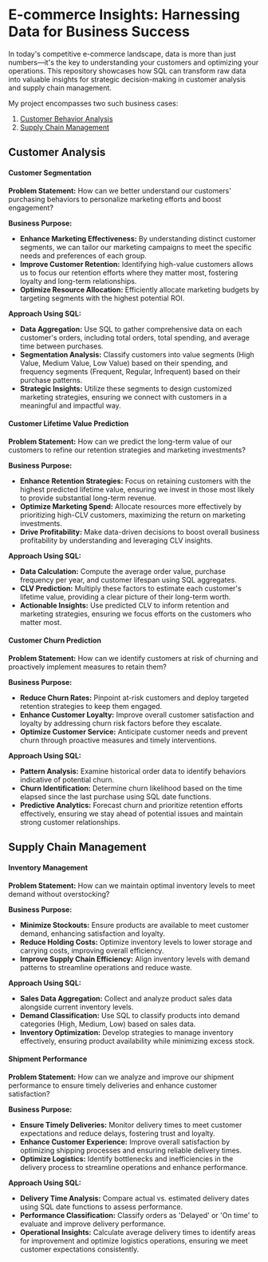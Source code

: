 # E-commerce Insights: Harnessing Data for Business Success
In today's competitive e-commerce landscape, data is more than just numbers—it's the key to understanding your customers and optimizing your operations. This repository showcases how SQL can transform raw data into valuable insights for strategic decision-making in customer analysis and supply chain management.

My project encompasses two such business cases:
1. [Customer Behavior Analysis](https://github.com/aishwaryaSudhakar01/Ecommerce-Insights/blob/main/README.md#customer-behavior-analysis)
2. [Supply Chain Management](https://github.com/aishwaryaSudhakar01/Ecommerce-Insights/blob/main/README.md#supply-chain-management)

## Customer Analysis

#### Customer Segmentation

**Problem Statement:**
How can we better understand our customers' purchasing behaviors to personalize marketing efforts and boost engagement?

**Business Purpose:**
- **Enhance Marketing Effectiveness:** By understanding distinct customer segments, we can tailor our marketing campaigns to meet the specific needs and preferences of each group.
- **Improve Customer Retention:** Identifying high-value customers allows us to focus our retention efforts where they matter most, fostering loyalty and long-term relationships.
- **Optimize Resource Allocation:** Efficiently allocate marketing budgets by targeting segments with the highest potential ROI.

**Approach Using SQL:**
- **Data Aggregation:** Use SQL to gather comprehensive data on each customer's orders, including total orders, total spending, and average time between purchases.
- **Segmentation Analysis:** Classify customers into value segments (High Value, Medium Value, Low Value) based on their spending, and frequency segments (Frequent, Regular, Infrequent) based on their purchase patterns.
- **Strategic Insights:** Utilize these segments to design customized marketing strategies, ensuring we connect with customers in a meaningful and impactful way.

#### Customer Lifetime Value Prediction

**Problem Statement:**
How can we predict the long-term value of our customers to refine our retention strategies and marketing investments?

**Business Purpose:**
- **Enhance Retention Strategies:** Focus on retaining customers with the highest predicted lifetime value, ensuring we invest in those most likely to provide substantial long-term revenue.
- **Optimize Marketing Spend:** Allocate resources more effectively by prioritizing high-CLV customers, maximizing the return on marketing investments.
- **Drive Profitability:** Make data-driven decisions to boost overall business profitability by understanding and leveraging CLV insights.

**Approach Using SQL:**
- **Data Calculation:** Compute the average order value, purchase frequency per year, and customer lifespan using SQL aggregates.
- **CLV Prediction:** Multiply these factors to estimate each customer's lifetime value, providing a clear picture of their long-term worth.
- **Actionable Insights:** Use predicted CLV to inform retention and marketing strategies, ensuring we focus efforts on the customers who matter most.

#### Customer Churn Prediction

**Problem Statement:**
How can we identify customers at risk of churning and proactively implement measures to retain them?

**Business Purpose:**
- **Reduce Churn Rates:** Pinpoint at-risk customers and deploy targeted retention strategies to keep them engaged.
- **Enhance Customer Loyalty:** Improve overall customer satisfaction and loyalty by addressing churn risk factors before they escalate.
- **Optimize Customer Service:** Anticipate customer needs and prevent churn through proactive measures and timely interventions.

**Approach Using SQL:**
- **Pattern Analysis:** Examine historical order data to identify behaviors indicative of potential churn.
- **Churn Identification:** Determine churn likelihood based on the time elapsed since the last purchase using SQL date functions.
- **Predictive Analytics:** Forecast churn and prioritize retention efforts effectively, ensuring we stay ahead of potential issues and maintain strong customer relationships.

## Supply Chain Management

#### Inventory Management

**Problem Statement:**
How can we maintain optimal inventory levels to meet demand without overstocking?

**Business Purpose:**
- **Minimize Stockouts:** Ensure products are available to meet customer demand, enhancing satisfaction and loyalty.
- **Reduce Holding Costs:** Optimize inventory levels to lower storage and carrying costs, improving overall efficiency.
- **Improve Supply Chain Efficiency:** Align inventory levels with demand patterns to streamline operations and reduce waste.

**Approach Using SQL:**
- **Sales Data Aggregation:** Collect and analyze product sales data alongside current inventory levels.
- **Demand Classification:** Use SQL to classify products into demand categories (High, Medium, Low) based on sales data.
- **Inventory Optimization:** Develop strategies to manage inventory effectively, ensuring product availability while minimizing excess stock.

#### Shipment Performance

**Problem Statement:**
How can we analyze and improve our shipment performance to ensure timely deliveries and enhance customer satisfaction?

**Business Purpose:**
- **Ensure Timely Deliveries:** Monitor delivery times to meet customer expectations and reduce delays, fostering trust and loyalty.
- **Enhance Customer Experience:** Improve overall satisfaction by optimizing shipping processes and ensuring reliable delivery times.
- **Optimize Logistics:** Identify bottlenecks and inefficiencies in the delivery process to streamline operations and enhance performance.

**Approach Using SQL:**
- **Delivery Time Analysis:** Compare actual vs. estimated delivery dates using SQL date functions to assess performance.
- **Performance Classification:** Classify orders as 'Delayed' or 'On time' to evaluate and improve delivery performance.
- **Operational Insights:** Calculate average delivery times to identify areas for improvement and optimize logistics operations, ensuring we meet customer expectations consistently.
